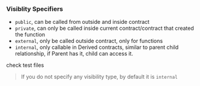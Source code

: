 
### Visiblity Specifiers

- `public`, can be called from outside and inside contract
- `private`, can only be called inside current contract/contract that created the function
- `external`, only be called outside contract, only for functions
- `internal`, only callable in Derived contracts, similar to parent child relationship, if Parent has it, child can access it.

check test files

>If you do not specify any visibility type, by default it is `internal`